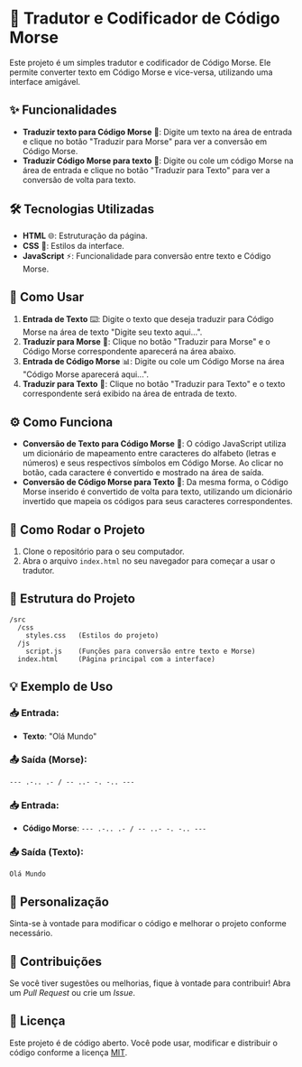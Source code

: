 # 📡 Tradutor e Codificador de Código Morse

Este projeto é um simples tradutor e codificador de Código Morse. Ele permite converter texto em Código Morse e vice-versa, utilizando uma interface amigável.

## ✨ Funcionalidades

* **Traduzir texto para Código Morse** 📝: Digite um texto na área de entrada e clique no botão "Traduzir para Morse" para ver a conversão em Código Morse.
* **Traduzir Código Morse para texto** 💬: Digite ou cole um código Morse na área de entrada e clique no botão "Traduzir para Texto" para ver a conversão de volta para texto.

## 🛠️ Tecnologias Utilizadas

* **HTML** 🌐: Estruturação da página.
* **CSS** 🎨: Estilos da interface.
* **JavaScript** ⚡: Funcionalidade para conversão entre texto e Código Morse.

## 📖 Como Usar

1. **Entrada de Texto** ⌨️: Digite o texto que deseja traduzir para Código Morse na área de texto "Digite seu texto aqui...".
2. **Traduzir para Morse** 🔄: Clique no botão "Traduzir para Morse" e o Código Morse correspondente aparecerá na área abaixo.
3. **Entrada de Código Morse** 📊: Digite ou cole um Código Morse na área "Código Morse aparecerá aqui...".
4. **Traduzir para Texto** 🔄: Clique no botão "Traduzir para Texto" e o texto correspondente será exibido na área de entrada de texto.

## ⚙️ Como Funciona

* **Conversão de Texto para Código Morse** 📝: O código JavaScript utiliza um dicionário de mapeamento entre caracteres do alfabeto (letras e números) e seus respectivos símbolos em Código Morse. Ao clicar no botão, cada caractere é convertido e mostrado na área de saída.
* **Conversão de Código Morse para Texto** 💬: Da mesma forma, o Código Morse inserido é convertido de volta para texto, utilizando um dicionário invertido que mapeia os códigos para seus caracteres correspondentes.

## 🚀 Como Rodar o Projeto

1. Clone o repositório para o seu computador.
2. Abra o arquivo `index.html` no seu navegador para começar a usar o tradutor.

## 📁 Estrutura do Projeto

```
/src
  /css
    styles.css   (Estilos do projeto)
  /js
    script.js    (Funções para conversão entre texto e Morse)
  index.html     (Página principal com a interface)
```

## 💡 Exemplo de Uso

### 📥 Entrada:
* **Texto**: "Olá Mundo"

### 📤 Saída (Morse):
```
--- .-.. .- / -- ..- -. -.. ---
```

### 📥 Entrada:
* **Código Morse**: `--- .-.. .- / -- ..- -. -.. ---`

### 📤 Saída (Texto):
```
Olá Mundo
```

## 🎨 Personalização

Sinta-se à vontade para modificar o código e melhorar o projeto conforme necessário.

## 🤝 Contribuições

Se você tiver sugestões ou melhorias, fique à vontade para contribuir! Abra um *Pull Request* ou crie um *Issue*.

## 📄 Licença

Este projeto é de código aberto. Você pode usar, modificar e distribuir o código conforme a licença [MIT](./LICENSE).